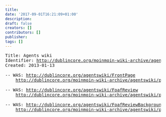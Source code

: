 ```yaml
---
title: 
date: '2017-09-01T16:21:09+01:00'
description: 
draft: false
creators: []
contributors: []
publisher: 
tags: []
---
```


<pre>
Title: Agents wiki
Identifier: <a href="http://dublincore.org/moinmoin-wiki-archive/agentswiki/">http://dublincore.org/moinmoin-wiki-archive/agentswiki/</a>
Created: 2013-01-13

-- WAS: <a href="http://dublincore.org/agentswiki/FrontPage">http://dublincore.org/agentswiki/FrontPage</a>
    <a href="http://dublincore.org/moinmoin-wiki-archive/agentswiki/pages/FrontPage.html">http://dublincore.org/moinmoin-wiki-archive/agentswiki/pages/FrontPage.html</a>

-- WAS: <a href="http://dublincore.org/agentswiki/FoafReview">http://dublincore.org/agentswiki/FoafReview</a>
    <a href="http://dublincore.org/moinmoin-wiki-archive/agentswiki/pages/FoafReview.html">http://dublincore.org/moinmoin-wiki-archive/agentswiki/pages/FoafReview.html</a>

-- WAS: <a href="http://dublincore.org/agentswiki/FoafReviewBackground">http://dublincore.org/agentswiki/FoafReviewBackground</a>
    <a href="http://dublincore.org/moinmoin-wiki-archive/agentswiki/pages/FoafReviewBackground.html">http://dublincore.org/moinmoin-wiki-archive/agentswiki/pages/FoafReviewBackground.html</a>

</pre>
